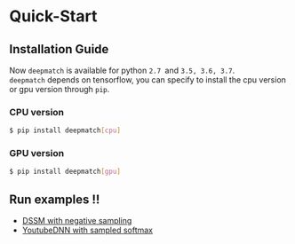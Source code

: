 # Quick-Start

## Installation Guide
Now `deepmatch` is available for python `2.7 `and `3.5, 3.6, 3.7`.  
`deepmatch` depends on tensorflow, you can specify to install the cpu version or gpu version through `pip`.

### CPU version

```bash
$ pip install deepmatch[cpu]
```
### GPU version

```bash
$ pip install deepmatch[gpu]
```
## Run examples !!

- [DSSM with negative sampling](./Examples.html#dssm-with-negative-sampling)
- [YoutubeDNN with sampled softmax](./Examples.html#youtubednn-with-sampled-softmax)